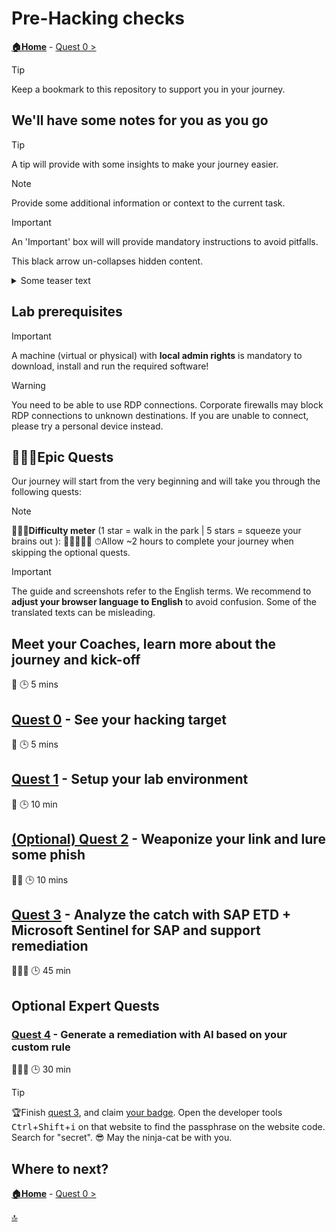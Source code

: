 # Pre-Hacking checks

**[🏠Home](../README.md)** - [ Quest 0 >](quest0.md)

> [!TIP]
> Keep a bookmark to this repository to support you in your journey.

## We'll have some notes for you as you go

> [!TIP]
> A tip will provide with some insights to make your journey easier.

> [!NOTE]
> Provide some additional information or context to the current task.

> [!IMPORTANT]
> An 'Important' box will will provide mandatory instructions to avoid pitfalls.

This black arrow un-collapses hidden content.

<details><summary>Some teaser text</summary>
</details>

## Lab prerequisites

> [!IMPORTANT]
> A machine (virtual or physical) with **local admin rights** is mandatory to download, install and run the required software!

> [!WARNING]
> You need to be able to use RDP connections. Corporate firewalls may block RDP connections to unknown destinations. If you are unable to connect, please try a personal device instead.

## 🧙🏾‍♀️Epic Quests

Our journey will start from the very beginning and will take you through the following quests:

> [!NOTE]
>🏋🏽‍♂️**Difficulty meter** (1 star = walk in the park | 5 stars = squeeze your brains out ): 🌟🌟🌟🌟🌟
>⏱Allow ~2 hours to complete your journey when skipping the optional quests.

> [!IMPORTANT]
>The guide and screenshots refer to the English terms. We recommend to **adjust your browser language to English** to avoid confusion. Some of the translated texts can be misleading.

## Meet your Coaches, learn more about the journey and kick-off

🌟
🕒 5 mins

## [Quest 0](quest0.md) - See your hacking target

🌟
🕒 5 mins

## [Quest 1](quest1.md) - Setup your lab environment

🌟
🕒 10 min

## [(Optional) Quest 2](quest2.md) - Weaponize your link and lure some phish

🌟🌟
🕒 10 mins

## [Quest 3](quest3.md) - Analyze the catch with SAP ETD + Microsoft Sentinel for SAP and support remediation

🌟🌟🌟
🕒 45 min

## Optional Expert Quests

### [Quest 4](quest4.md) - Generate a remediation with AI based on your custom rule

🌟🌟🌟
🕒 30 min

> [!TIP]
>🏆Finish [quest 3](quest3.md), and claim [your badge](https://dsagwsrgb4f3.z1.web.core.windows.net/). Open the developer tools <kbd>Ctrl</kbd>+<kbd>Shift</kbd>+<kbd>i</kbd> on that website to find the passphrase on the website code. Search for "secret". 😎 May the ninja-cat be with you.

## Where to next?

**[🏠Home](../README.md)** - [ Quest 0 >](quest0.md)

[🔝](#)

